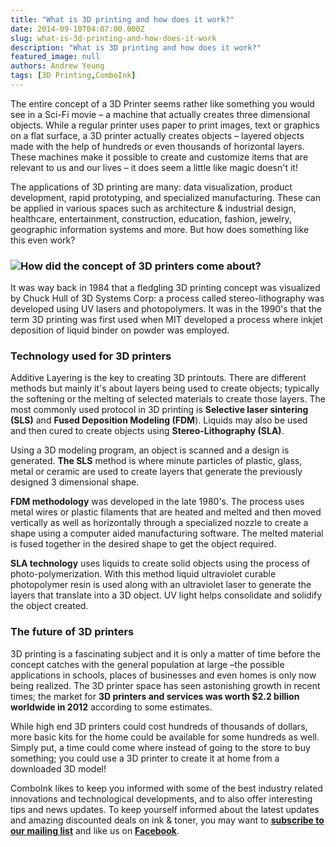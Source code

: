```yaml
---
title: "What is 3D printing and how does it work?"
date: 2014-09-10T04:07:00.000Z
slug: what-is-3d-printing-and-how-does-it-work
description: "What is 3D printing and how does it work?"
featured_image: null
authors: Andrew Yeung
tags: [3D Printing,ComboInk]
---
```


The entire concept of a 3D Printer seems rather like something you would see in a Sci-Fi movie – a machine that actually creates three dimensional objects. While a regular printer uses paper to print images, text or graphics on a flat surface, a 3D printer actually creates objects – layered objects made with the help of hundreds or even thousands of horizontal layers. These machines make it possible to create and customize items that are relevant to us and our lives – it does seem a little like magic doesn't it!

The applications of 3D printing are many: data visualization, product development, rapid prototyping, and specialized manufacturing. These can be applied in various spaces such as architecture & industrial design, healthcare, entertainment, construction, education, fashion, jewelry, geographic information systems and more. But how does something like this even work?

### [![](/blog/images/20120625-Printxel-3D-Printer-Kickstarter.jpeg)](/blog/images/20120625-Printxel-3D-Printer-Kickstarter.jpeg)How did the concept of 3D printers come about?

It was way back in 1984 that a fledgling 3D printing concept was visualized by Chuck Hull of 3D Systems Corp: a process called stereo-lithography was developed using UV lasers and photopolymers. It was in the 1990's that the term 3D printing was first used when MIT developed a process where inkjet deposition of liquid binder on powder was employed.

### Technology used for 3D printers

Additive Layering is the key to creating 3D printouts. There are different methods but mainly it's about layers being used to create objects; typically the softening or the melting of selected materials to create those layers. The most commonly used protocol in 3D printing is **Selective laser sintering (SLS)** and **Fused Deposition Modeling (FDM**). Liquids may also be used and then cured to create objects using **Stereo-Lithography (SLA)**.

Using a 3D modeling program, an object is scanned and a design is generated. **The SLS** method is where minute particles of plastic, glass, metal or ceramic are used to create layers that generate the previously designed 3 dimensional shape.

**FDM methodology** was developed in the late 1980's. The process uses metal wires or plastic filaments that are heated and melted and then moved vertically as well as horizontally through a specialized nozzle to create a shape using a computer aided manufacturing software. The melted material is fused together in the desired shape to get the object required.

**SLA technology** uses liquids to create solid objects using the process of photo-polymerization. With this method liquid ultraviolet curable photopolymer resin is used along with an ultraviolet laser to generate the layers that translate into a 3D object. UV light helps consolidate and solidify the object created.

### The future of 3D printers

3D printing is a fascinating subject and it is only a matter of time before the concept catches with the general population at large –the possible applications in schools, places of businesses and even homes is only now being realized. The 3D printer space has seen astonishing growth in recent times; the market for **3D printers and services was worth $2.2 billion worldwide in 2012** according to some estimates.

While high end 3D printers could cost hundreds of thousands of dollars, more basic kits for the home could be available for some hundreds as well. Simply put, a time could come where instead of going to the store to buy something; you could use a 3D printer to create it at home from a downloaded 3D model!

ComboInk likes to keep you informed with some of the best industry related innovations and technological developments, and to also offer interesting tips and news updates. To keep yourself informed about the latest updates and amazing discounted deals on ink & toner, you may want to **[subscribe to our mailing list](https://www.comboink.com/coupon)** and like us on [**Facebook**](https://www.facebook.com/comboink).
